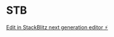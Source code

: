 # STB

[Edit in StackBlitz next generation editor ⚡️](https://stackblitz.com/~/github.com/louisamystudio/STB)